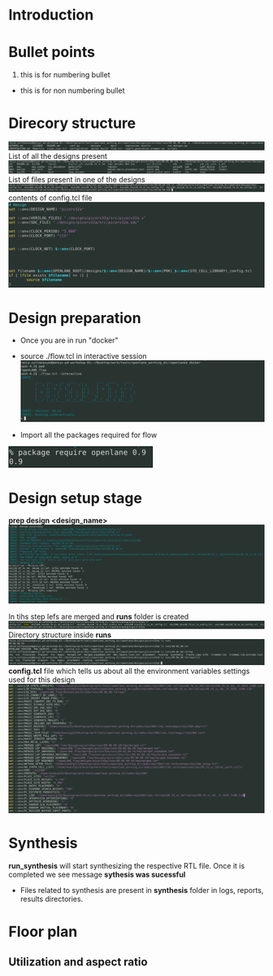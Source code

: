 # Introduction

# Bullet points
1. this is for numbering bullet
* this is for non numbering bullet
# Direcory structure
![](test1/github0.1.PNG)
List of all the designs present
![](test1/github0.2.PNG)
List of files present in one of the designs
![](test1/github0.3.PNG)
contents of config.tcl file 
![](test1/github0.4.PNG)

# Design preparation
* Once you are in run "docker"
* source  ./flow.tcl in interactive session
![](test1/github1.PNG)

* Import all the packages required for flow

![](test1/github2.PNG)

# Design setup stage
**prep design <design_name>** 
![](test1/github3.PNG)

In tihs step lefs are merged and **runs** folder is created
![](test1/github4.PNG)
Directory structure inside **runs** 
![](test1/github5.PNG)
**config.tcl** file which tells us about all the environment variables settings used for this design
![](test1/github6.PNG)

# Synthesis
**run_synthesis** will start synthesizing the respective RTL file. Once it is completed we see message **sythesis was sucessful**
* Files related to synthesis are present in **synthesis** folder in logs, reports, results directories.
# Floor plan
## Utilization and aspect ratio
